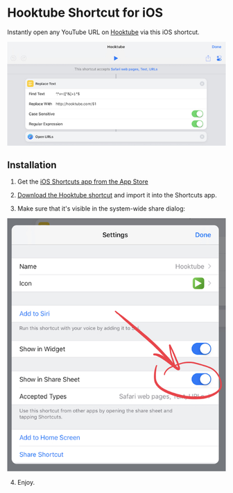 # Hooktube Shortcut for iOS

Instantly open any YouTube URL on [Hooktube](https://hooktube.com) via this iOS shortcut. 

![screenshot](https://github.com/tzahola/Hooktube-Shortcut/raw/master/screenshot.jpg)

## Installation

1. Get the [iOS Shortcuts app from the App Store](https://itunes.apple.com/app/shortcuts/id915249334)

2. [Download the Hooktube shortcut](https://github.com/tzahola/Hooktube-Shortcut/raw/master/Hooktube.shortcut) and import it into the Shortcuts app.

3. Make sure that it's visible in the system-wide share dialog:

![make sure](https://github.com/tzahola/Hooktube-Shortcut/raw/master/makesure.jpg)

4. Enjoy. 
